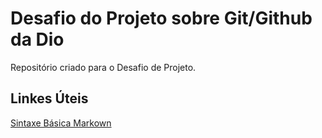 # Desafio do Projeto sobre Git/Github da Dio
Repositório criado para o Desafio de Projeto.
## Linkes Úteis
[Sintaxe Básica Markown](https://github.com/Jandelsonn/dio-desafio-github-primeiro-repositorio.git)
